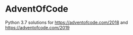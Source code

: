 # AdventOfCode
Python 3.7 solutions for https://adventofcode.com/2018
and https://adventofcode.com/2019

